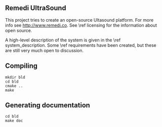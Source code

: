 Remedi UltraSound
-----------------

This project tries to create an open-source Ultasound platform. For more info 
see http://www.remedi.co. See \ref licensing for the information about open 
source.

A high-level description of the system is given in the \ref system_description.
Some \ref requirements have been created, but these are still very much open to
 discussion.

Compiling
---------

    mkdir bld
    cd bld
    cmake ..
    make

Generating documentation
------------------------

    cd bld
    make doc
